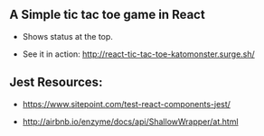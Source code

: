 ## A Simple tic tac toe game in React

- Shows status at the top.

* See it in action: http://react-tic-tac-toe-katomonster.surge.sh/

## Jest Resources:

- https://www.sitepoint.com/test-react-components-jest/

- http://airbnb.io/enzyme/docs/api/ShallowWrapper/at.html